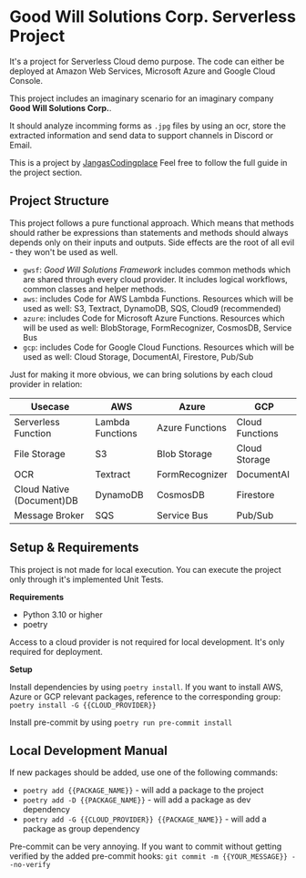 # Good Will Solutions Corp. Serverless Project

It's a project for Serverless Cloud demo purpose. The code can either
be deployed at Amazon Web Services, Microsoft Azure and Google Cloud
Console.

This project includes an imaginary scenario for an imaginary company
**Good Will Solutions Corp.**.

It should analyze incomming forms as `.jpg` files by using an ocr, 
store the extracted information and send data to support channels in
Discord or Email.

This is a project by [JangasCodingplace](https://jangascodingplace.com)
Feel free to follow the full guide in the project section.


## Project Structure

This project follows a pure functional approach. Which means that 
methods should rather be expressions than statements and methods 
should always depends only on their inputs and outputs. Side effects
are the root of all evil - they won't be used as well.

- `gwsf`: _Good Will Solutions Framework_ includes common methods 
  which are shared through every cloud provider. It includes logical
  workflows, common classes and helper methods.
- `aws`: includes Code for AWS Lambda Functions. Resources which will
  be used as well: S3, Textract, DynamoDB, SQS, Cloud9 (recommended)
- `azure`: includes Code for Microsoft Azure Functions. Resources 
  which will be used as well: BlobStorage, FormRecognizer, CosmosDB,
  Service Bus
- `gcp`: includes Code for Google Cloud Functions. Resources which 
  will be used as well: Cloud Storage, DocumentAI, Firestore, Pub/Sub


Just for making it more obvious, we can bring solutions by each cloud
provider in relation:

| Usecase                   | AWS              | Azure           | GCP             |
| ------------------------- | ---------------- | --------------- | --------------- |
| Serverless Function       | Lambda Functions | Azure Functions | Cloud Functions |
| File Storage              | S3               | Blob Storage    | Cloud Storage   |
| OCR                       | Textract         | FormRecognizer  | DocumentAI      |
| Cloud Native (Document)DB | DynamoDB         | CosmosDB        | Firestore       |
| Message Broker            | SQS              | Service Bus     | Pub/Sub         |

## Setup & Requirements

This project is not made for local execution. You can execute the 
project only through it's implemented Unit Tests.


**Requirements**

- Python 3.10 or higher
- poetry

Access to a cloud provider is not required for local development. 
It's only required for deployment.


**Setup**

Install dependencies by using `poetry install`.
If you want to install AWS, Azure or GCP relevant packages, reference
to the corresponding group: `poetry install -G {{CLOUD_PROVIDER}}`

Install pre-commit by using `poetry run pre-commit install`

## Local Development Manual

If new packages should be added, use one of the following commands:
- `poetry add {{PACKAGE_NAME}}` - will add a package to the project
- `poetry add -D {{PACKAGE_NAME}}` - will add a package as dev 
   dependency
- `poetry add -G {{CLOUD_PROVIDER}} {{PACKAGE_NAME}}` - will add a 
   package as group dependency

Pre-commit can be very annoying. If you want to commit without 
getting verified by the added pre-commit hooks: 
`git commit -m {{YOUR_MESSAGE}} --no-verify`
